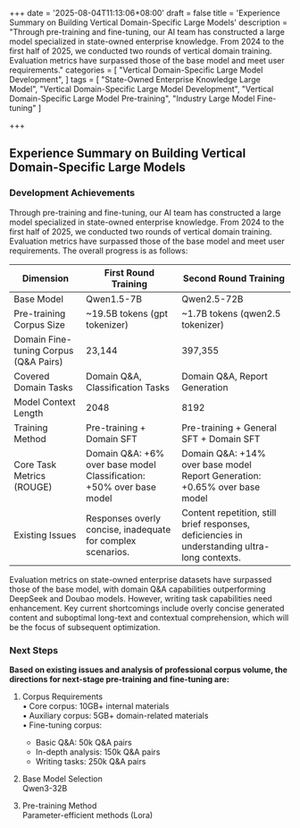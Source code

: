 +++
date = '2025-08-04T11:13:06+08:00'
draft = false
title = 'Experience Summary on Building Vertical Domain-Specific Large Models'
description = "Through pre-training and fine-tuning, our AI team has constructed a large model specialized in state-owned enterprise knowledge. From 2024 to the first half of 2025, we conducted two rounds of vertical domain training. Evaluation metrics have surpassed those of the base model and meet user requirements."
categories = [
    "Vertical Domain-Specific Large Model Development",
]
tags = [
    "State-Owned Enterprise Knowledge Large Model",
    "Vertical Domain-Specific Large Model Development",
    "Vertical Domain-Specific Large Model Pre-training",
    "Industry Large Model Fine-tuning"
]

+++

## Experience Summary on Building Vertical Domain-Specific Large Models

### Development Achievements

Through pre-training and fine-tuning, our AI team has constructed a large model specialized in state-owned enterprise knowledge. From 2024 to the first half of 2025, we conducted two rounds of vertical domain training. Evaluation metrics have surpassed those of the base model and meet user requirements. The overall progress is as follows:

| Dimension                 | First Round Training                          | Second Round Training                                        |
| ------------------------- | --------------------------------------------- | ------------------------------------------------------------ |
| Base Model                | Qwen1.5-7B                                    | Qwen2.5-72B                                                  |
| Pre-training Corpus Size  | ~19.5B tokens (gpt tokenizer)                 | ~1.7B tokens (qwen2.5 tokenizer)                             |
| Domain Fine-tuning Corpus (Q&A Pairs) | 23,144                                       | 397,355                                                      |
| Covered Domain Tasks      | Domain Q&A, Classification Tasks              | Domain Q&A, Report Generation                                |
| Model Context Length      | 2048                                          | 8192                                                         |
| Training Method           | Pre-training + Domain SFT                     | Pre-training + General SFT + Domain SFT                      |
| Core Task Metrics (ROUGE) | Domain Q&A: +6% over base model<br>Classification: +50% over base model | Domain Q&A: +14% over base model<br>Report Generation: +0.65% over base model |
| Existing Issues           | Responses overly concise, inadequate for complex scenarios. | Content repetition, still brief responses, deficiencies in understanding ultra-long contexts. |

Evaluation metrics on state-owned enterprise datasets have surpassed those of the base model, with domain Q&A capabilities outperforming DeepSeek and Doubao models. However, writing task capabilities need enhancement. Key current shortcomings include overly concise generated content and suboptimal long-text and contextual comprehension, which will be the focus of subsequent optimization.

### Next Steps

**Based on existing issues and analysis of professional corpus volume, the directions for next-stage pre-training and fine-tuning are:**

1. Corpus Requirements  
   • Core corpus: 10GB+ internal materials  
   • Auxiliary corpus: 5GB+ domain-related materials  
   • Fine-tuning corpus:  
     - Basic Q&A: 50k Q&A pairs  
     - In-depth analysis: 150k Q&A pairs  
     - Writing tasks: 250k Q&A pairs  

2. Base Model Selection  
   Qwen3-32B  

3. Pre-training Method  
   Parameter-efficient methods (Lora)  